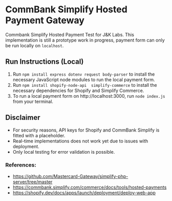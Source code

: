 # CommBank Simplify Hosted Payment Gateway
Commbank Simplify Hosted Payment Test for J&K Labs. 
This implementation is still a prototype work in progress, payment form can only be run locally on `localhost`. 

## Run Instructions (Local)
1. Run `npm install express dotenv request body-parser` to install the necessary JavaScript node modules to run the local payment form.
2. Run `npm install shopify-node-api  simplify-commerce` to install the necessary dependencies for Shopify and Simplify Commerce.
3. To run a local payment form on http://localhost:3000, run `node index.js` from your terminal.

## Disclaimer
- For security reasons, API keys for Shopify and CommBank Simplify is fitted with a placeholder. 
- Real-time implementations does not work yet due to issues with deployment.
- Only local testing for error validation is possible. 

### References:
- https://github.com/Mastercard-Gateway/simplify-php-server/tree/master
- https://commbank.simplify.com/commerce/docs/tools/hosted-payments
- https://shopify.dev/docs/apps/launch/deployment/deploy-web-app
